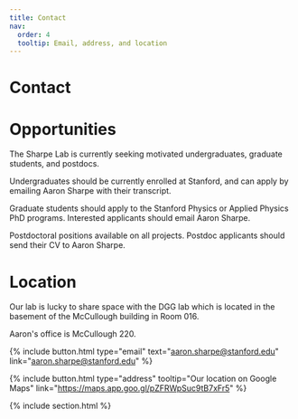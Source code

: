 ```yaml
---
title: Contact
nav:
  order: 4
  tooltip: Email, address, and location
---
```


# Contact

# Opportunities
The Sharpe Lab is currently seeking motivated undergraduates, graduate students, and postdocs.

Undergraduates should be currently enrolled at Stanford, and can apply by emailing Aaron Sharpe with their transcript. 

Graduate students should apply to the Stanford Physics or Applied Physics PhD programs. Interested applicants should email Aaron Sharpe.

Postdoctoral positions available on all projects.  Postdoc applicants should send their CV to Aaron Sharpe.

# Location
Our lab is lucky to share space with the DGG lab which is located in the basement of the McCullough building in Room 016.

Aaron's office is McCullough 220.



{%
  include button.html
  type="email"
  text="aaron.sharpe@stanford.edu"
  link="aaron.sharpe@stanford.edu"
%}
<!-- {%
  include button.html
  type="phone"
  text="(555) 867-5309"
  link="+1-555-867-5309"
%} -->
{%
  include button.html
  type="address"
  tooltip="Our location on Google Maps"
  link="https://maps.app.goo.gl/pZFRWpSuc9tB7xFr5"
%}

{% include section.html %}